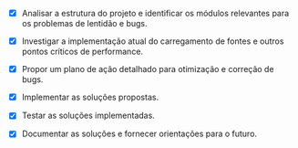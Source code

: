 - [x] Analisar a estrutura do projeto e identificar os módulos relevantes para os problemas de lentidão e bugs.
- [x] Investigar a implementação atual do carregamento de fontes e outros pontos críticos de performance.
- [x] Propor um plano de ação detalhado para otimização e correção de bugs.
- [x] Implementar as soluções propostas.
- [x] Testar as soluções implementadas.
- [x] Documentar as soluções e fornecer orientações para o futuro.

